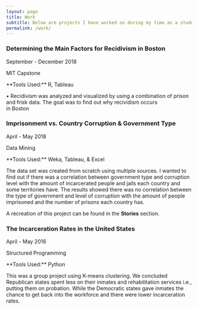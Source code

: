 ```yaml
---
layout: page
title: Work
subtitle: Below are projects I have worked on during my time as a student. More projects that are not related to my studies will be coming soon.
permalink: /work/
---
```


### **Determining the Main Factors for Recidivism in Boston**
<p> September - December 2018 </p>
<p> MIT Capstone </p>
**Tools Used:**  R, Tableau 

•	Recidivism was analyzed and visualized by using a combination of prison and frisk data. The goal was to find out why recividism occurs  
  in Boston


### **Imprisonment vs. Country Corruption & Government Type**
<p> April - May 2018 </p> 
<p> Data Mining </p>
**Tools Used:**  Weka, Tableau, & Excel 

The data set was created from scratch using multiple sources. I wanted to find out if there was a correlation between government type and corruption level with the amount of incarcerated people and jails each country and some territories have. The results showed there was no correlation between the type of government and level of corruption with the amount of people imprisoned and the number of prisons each country has.  
  
A recreation of this project can be found in the **Stories** section.  


### **The Incarceration Rates in the United States**
<p> April - May 2016 </p>
<p> Structured Programming </p>
**Tools Used:**  Python 

This was a group project using K-means clustering. We concluded Republican states spent less on their inmates and rehabilitation services i.e., putting them on probation. While the Democratic states gave inmates the chance to get back into the workforce and there were lower incarceration rates.
